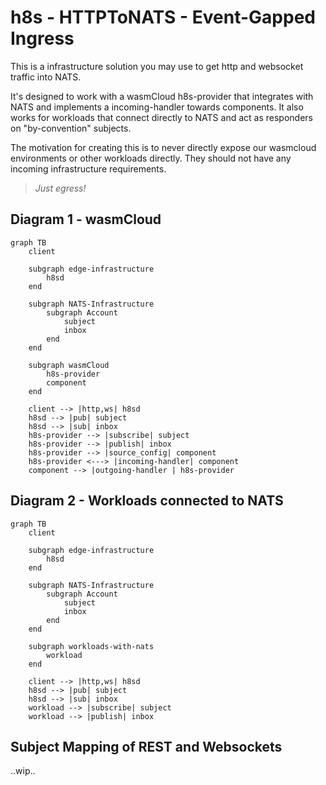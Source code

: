 # h8s - HTTPToNATS - Event-Gapped Ingress

This is a infrastructure solution you may use to get http and websocket traffic into NATS.

It's designed to work with a wasmCloud h8s-provider that integrates with NATS
and implements a incoming-handler towards components. It also works for workloads that connect
directly to NATS and act as responders on "by-convention" subjects.

The motivation for creating this is to never directly expose our wasmcloud environments or other workloads
directly. They should not have any incoming infrastructure requirements.

> *Just egress!*

<!-- end_slide -->

## Diagram 1 - wasmCloud

```mermaid +render
graph TB 
    client

    subgraph edge-infrastructure 
        h8sd
    end

    subgraph NATS-Infrastructure
        subgraph Account
            subject
            inbox
        end
    end

    subgraph wasmCloud
        h8s-provider
        component
    end

    client --> |http,ws| h8sd
    h8sd --> |pub| subject 
    h8sd --> |sub| inbox
    h8s-provider --> |subscribe| subject
    h8s-provider --> |publish| inbox
    h8s-provider --> |source_config| component 
    h8s-provider <---> |incoming-handler| component
    component --> |outgoing-handler | h8s-provider 
```

<!-- end_slide -->
## Diagram 2 - Workloads connected to NATS

```mermaid +render
graph TB 
    client

    subgraph edge-infrastructure 
        h8sd
    end

    subgraph NATS-Infrastructure
        subgraph Account
            subject
            inbox
        end
    end

    subgraph workloads-with-nats
        workload
    end

    client --> |http,ws| h8sd
    h8sd --> |pub| subject 
    h8sd --> |sub| inbox
    workload --> |subscribe| subject
    workload --> |publish| inbox
```
<!-- end_slide -->

## Subject Mapping of REST and Websockets

..wip..
